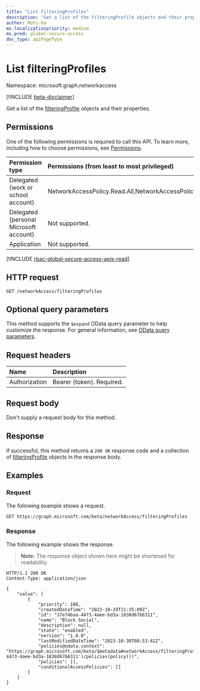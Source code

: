 ```yaml
---
title: "List filteringProfiles"
description: "Get a list of the filteringProfile objects and their properties."
author: Moti-ba
ms.localizationpriority: medium
ms.prod: global-secure-access
doc_type: apiPageType
---
```


# List filteringProfiles
Namespace: microsoft.graph.networkaccess

[!INCLUDE [beta-disclaimer](../../includes/beta-disclaimer.md)]

Get a list of the [filteringProfile](../resources/networkaccess-filteringprofile.md) objects and their properties.

## Permissions
One of the following permissions is required to call this API. To learn more, including how to choose permissions, see [Permissions](/graph/permissions-reference).

|Permission type|Permissions (from least to most privileged)|
|:---|:---|
|Delegated (work or school account)|NetworkAccessPolicy.Read.All,NetworkAccessPolicy.ReadWrite.All|
|Delegated (personal Microsoft account)|Not supported.|
|Application|Not supported.|

[!INCLUDE [rbac-global-secure-access-apis-read](../includes/rbac-for-apis/rbac-global-secure-access-apis-read.md)]

## HTTP request

<!-- {
  "blockType": "ignored"
}
-->
``` http
GET /networkAccess/filteringProfiles
```

## Optional query parameters
This method supports the `$expand` OData query parameter to help customize the response. For general information, see [OData query parameters](/graph/query-parameters).

## Request headers
|Name|Description|
|:---|:---|
|Authorization|Bearer {token}. Required.|

## Request body
Don't supply a request body for this method.

## Response

If successful, this method returns a `200 OK` response code and a collection of [filteringProfile](../resources/networkaccess-filteringprofile.md) objects in the response body.

## Examples

### Request
The following example shows a request.
<!-- {
  "blockType": "request",
  "name": "list_filteringprofile"
}
-->
``` http
GET https://graph.microsoft.com/beta/networkAccess/filteringProfiles
```


### Response
The following example shows the response.
>**Note:** The response object shown here might be shortened for readability.
<!-- {
  "blockType": "response",
  "truncated": true,
  "@odata.type": "Collection(microsoft.graph.networkaccess.filteringProfile)"
}
-->
``` http
HTTP/1.1 200 OK
Content-Type: application/json

{
    "value": [
        {
            "priority": 100,
            "createdDateTime": "2023-10-29T11:35:09Z",
            "id": "37e746aa-4473-4aee-bd3a-1838d67b6311",
            "name": "Block Social",
            "description": null,
            "state": "enabled",
            "version": "1.0.0",
            "lastModifiedDateTime": "2023-10-30T08:53:42Z",
            "policies@odata.context": "https://graph.microsoft.com/beta/$metadata#networkAccess/filteringProfiles('37e746aa-4473-4aee-bd3a-1838d67b6311')/policies(policy())",
            "policies": [],
            "conditionalAccessPolicies": []
        }        
    ]
}

```

